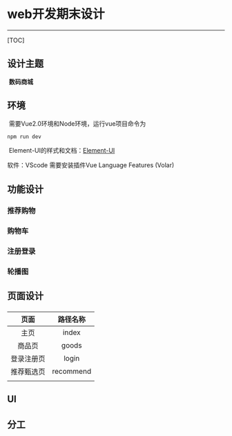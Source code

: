 # web开发期末设计

***

[TOC]

## 设计主题

​		**数码商城**

## 环境

​	需要Vue2.0环境和Node环境，运行vue项目命令为

```sh
npm run dev
```

​	Element-UI的样式和文档：[Element-UI](https://element.eleme.cn/#/zh-CN/component/installation)

软件：VScode 需要安装插件Vue Language Features (Volar) 

## 功能设计

### 推荐购物

### 购物车

### 注册登录

### 轮播图

## 页面设计

### 

|    页面    | 路径名称  |
| :--------: | :-------: |
|    主页    |   index   |
|   商品页   |   goods   |
| 登录注册页 |   login   |
| 推荐甄选页 | recommend |
|            |           |

## UI

## 分工

